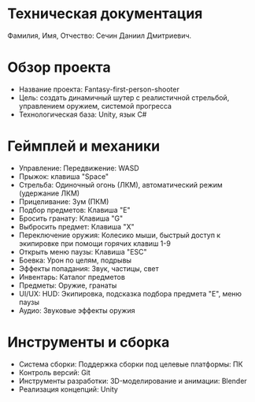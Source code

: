 # Техническая документация
 Фамилия, Имя, Отчество: Сечин Даниил Дмитриевич.

# Обзор проекта
- Название проекта: Fantasy-first-person-shooter
- Цель: создать динамичный шутер с реалистичной стрельбой, управлением оружием, системой прогресса
- Технологическая база: Unity, язык C#

# Геймплей и механики
- Управление: Передвижение: WASD
- Прыжок: клавиша "Space"
- Стрельба: Одиночный огонь (ЛКМ), автоматический режим (удержание ЛКМ)
- Прицеливание: Зум (ПКМ)
- Подбор предметов: Клавиша "E"
- Бросить гранату: Клавиша "G"
- Выбросить предмет: Клавиша "X"
- Переключение оружия: Колесико мыши, быстрый доступ к экипировке при помощи горячих клавиш 1-9
- Открыть меню паузы: Клавиша "ESC"
- Боевка: Урон по целям, подрывы
- Эффекты попадания: Звук, частицы, свет
- Инвентарь: Каталог предметов
- Предметы: Оружие, гранаты
- UI/UX: HUD: Экипировка, подсказка подбора предмета "Е", меню паузы
- Аудио: Звуковые эффекты оружия

# Инструменты и сборка
- Система сборки: Поддержка сборки под целевые платформы: ПК
- Контроль версий: Git
- Инструменты разработки: 3D-моделирование и анимации: Blender
- Реализация концепций: Unity
